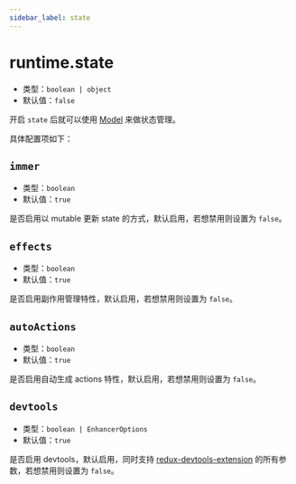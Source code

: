 ```yaml
---
sidebar_label: state
---
```


# runtime.state

* 类型：`boolean | object`
* 默认值：`false`

开启 `state` 后就可以使用 [Model](/docs/guides/topic-detail/model/quick-start) 来做状态管理。


具体配置项如下：

## `immer`

* 类型：`boolean`
* 默认值：`true`

是否启用以 mutable 更新 state 的方式，默认启用，若想禁用则设置为 `false`。

## `effects`

* 类型：`boolean`
* 默认值：`true`

是否启用副作用管理特性，默认启用，若想禁用则设置为 `false`。

## `autoActions`

* 类型：`boolean`
* 默认值：`true`

是否启用自动生成 actions 特性，默认启用，若想禁用则设置为 `false`。


## `devtools`

* 类型：`boolean | EnhancerOptions`
* 默认值：`true`

是否启用 devtools，默认启用，同时支持 [redux-devtools-extension](https://github.com/zalmoxisus/redux-devtools-extension/blob/master/docs/API/Arguments.md) 的所有参数，若想禁用则设置为 `false`。
